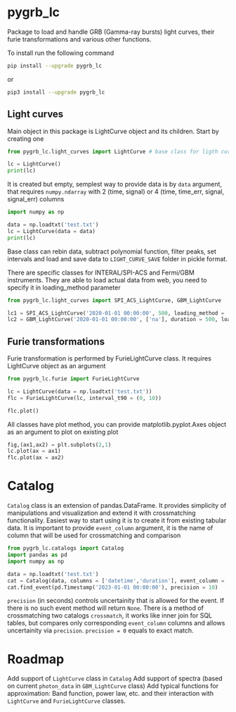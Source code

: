 # pygrb_lc
Package to load and handle GRB (Gamma-ray bursts) light curves, their furie transformations and various other functions.

To install run the following command

```bash
pip install --upgrade pygrb_lc
```
or
```bash
pip3 install --upgrade pygrb_lc
```

## Light curves

Main object in this package is LightCurve object and its children. Start by creating one
```python
from pygrb_lc.light_curves import LightCurve # base class for ligth curve

lc = LightCurve()
print(lc)
```
It is created but empty, semplest way to provide data is by ```data``` argument, that requires ```numpy.ndarray``` with 2 (time, signal) or 4 (time, time_err, signal, signal_err) columns
```python
import numpy as np

data = np.loadtxt('test.txt')
lc = LightCurve(data = data)
print(lc)
```

Base class can rebin data, subtract polynomial function, filter peaks, set intervals and load and save data to ```LIGHT_CURVE_SAVE``` folder in pickle format.

There are specific classes for INTERAL/SPI-ACS and Fermi/GBM instruments. They are able to load actual data from web, you need to specify it in loading_method parameter
```python
from pygrb_lc.light_curves import SPI_ACS_LightCurve, GBM_LightCurve

lc1 = SPI_ACS_LightCurve('2020-01-01 00:00:00', 500, loading_method = 'web')
lc2 = GBM_LightCurve('2020-01-01 00:00:00', ['na'], duration = 500, loading_method = 'web')
```
## Furie transformations

Furie transformation is performed by FurieLightCurve class. It requires LightCurve object as an argument
```python
from pygrb_lc.furie import FurieLightCurve

lc = LightCurve(data = np.loadtxt('test.txt'))
flc = FurieLightCurve(lc, interval_t90 = (0, 10))

flc.plot()
```

All classes have plot method, you can provide matplotlib.pyplot.Axes object as an argument to plot on existing plot
```python
fig,(ax1,ax2) = plt.subplots(2,1)
lc.plot(ax = ax1)
flc.plot(ax = ax2)
```

# Catalog

```Catalog```  class is an extension of pandas.DataFrame. It provides simplicity of manipulations and visualization and extend it with crossmatching functionality. Easiest way to start using it is to create it from existing tabular data. It is important to provide `event_column` argument, it is the name of column that will be used for crossmatching and comparison

```python
from pygrb_lc.catalogs import Catalog
import pandas as pd
import numpy as np

data = np.loadtxt('test.txt')
cat = Catalog(data, columns = ['datetime','duration'], event_column = 'datetime')
cat.find_event(pd.Timestamp('2023-01-01 00:00:00'), precision = 10)
```

`precision` (in seconds) controls uncertainity that is allowed for the event. If there is no such event method will return `None`.
There is a method of crossmatching two catalogs `crossmatch`, it works like inner join for SQL tables, but compares only corresponding `event_column` columns and allows uncertainity via `precision`. `precision = 0` equals to exact match.


# Roadmap
Add support of `LightCurve` class in `Catalog`
Add support of spectra (based on current `photon_data` in `GBM_LightCurve` class)
Add typical functions for approximation: Band function, power law, etc. and their interaction with `LightCurve` and `FurieLightCurve` classes.